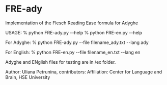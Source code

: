 # FRE-ady
Implementation of the Flesch Reading Ease formula for Adyghe

USAGE:
% python FRE-ady.py --help 
% python FRE-en.py --help 

For Adyghe:
% python FRE-ady.py --file filename_ady.txt --lang ady  

For English:
% python FRE-en.py --file filename_en.txt --lang en

Adyghe and ENglish files for testing are in /ex folder.

Author: Uliana Petrunina, contributors: 
Affiliation: Center for Language and Brain, HSE University
